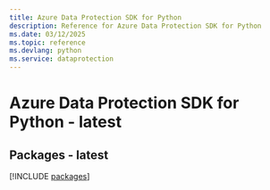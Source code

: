 ```yaml
---
title: Azure Data Protection SDK for Python
description: Reference for Azure Data Protection SDK for Python
ms.date: 03/12/2025
ms.topic: reference
ms.devlang: python
ms.service: dataprotection
---
```

# Azure Data Protection SDK for Python - latest
## Packages - latest
[!INCLUDE [packages](data-protection-index.md)]